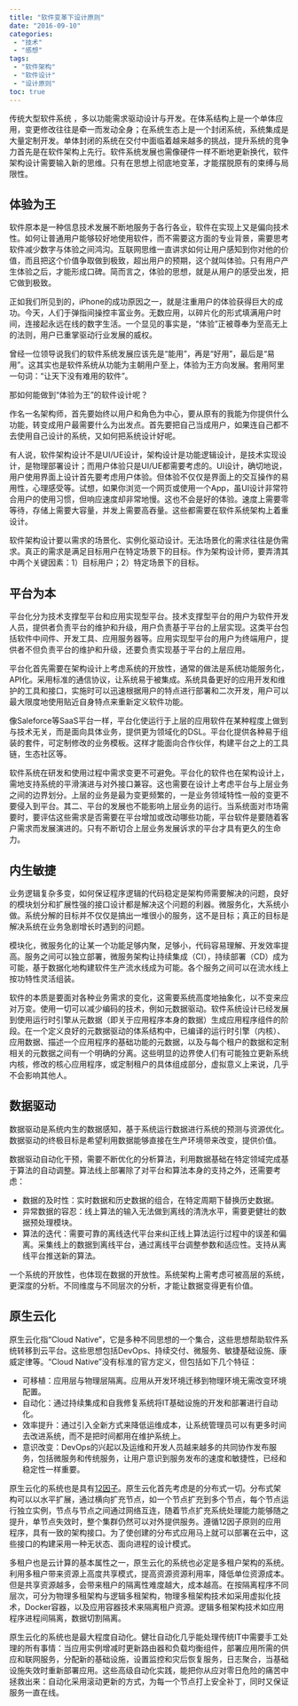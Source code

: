 ```yaml
---
title: "软件变革下设计原则"
date: "2016-09-10"
categories:
 - "技术"
 - "感想"
tags:
 - "软件架构"
 - "软件设计"
 - "设计原则"
toc: true
---
```


传统大型软件系统 ，多以功能需求驱动设计与开发。在体系结构上是一个单体应用，变更修改往往是牵一而发动全身；在系统生态上是一个封闭系统，系统集成是大量定制开发。单体封闭的系统在交付中面临着越来越多的挑战，提升系统的竞争力首先是在软件架构上先行。软件系统发展也需像硬件一样不断地更新换代，软件架构设计需要输入新的思维。只有在思想上彻底地变革，才能摆脱原有的束缚与局限性。

## 体验为王

软件原本是一种信息技术发展不断地服务于各行各业，软件在实现上又是偏向技术性。如何让普通用户能够较好地使用软件，而不需要这方面的专业背景，需要思考软件减少数字与体验之间鸿沟。互联网思维一直讲求如何让用户感知到你对他的价值，而且把这个价值争取做到极致，超出用户的预期，这个就叫体验。只有用户产生体验之后，才能形成口碑。简而言之，体验的思想，就是从用户的感受出发，把它做到极致。
<!--more-->

正如我们所见到的，iPhone的成功原因之一，就是注重用户的体验获得巨大的成功。今天，人们于弹指间操控丰富业务。无数应用，以碎片化的形式填满用户时间，连接起永远在线的数字生活。一个显见的事实是，“体验”正被尊奉为至高无上的法则，用户已重掌驱动行业发展的威权。

曾经一位领导说我们的软件系统发展应该先是“能用”，再是“好用”，最后是“易用”。这其实也是软件系统从功能为主朝用户至上，体验为王方向发展。套用阿里一句词：“让天下没有难用的软件”。

那如何能做到“体验为王”的软件设计呢？

作名一名架构师，首先要始终以用户和角色为中心，要从原有的我能为你提供什么功能，转变成用户最需要什么为出发点。首先要把自己当成用户，如果连自己都不去使用自己设计的系统，又如何把系统设计好呢。

有人说，软件架构设计不是UI/UE设计，架构设计是功能逻辑设计，是技术实现设计，是物理部署设计；而用户体验只是UI/UE都需要考虑的。UI设计，确切地说，用户使用界面上设计首先要考虑用户体验。但体验不仅仅是界面上的交互操作的易用性，心理感受等。试想，如果你浏览一个网页或使用一个App，虽UI设计非常符合用户的使用习惯，但响应速度却非常地慢。这也不会是好的体验。速度上需要零等待，存储上需要大容量，并发上需要高吞量。这些都需要在软件系统架构上着重设计。

软件架构设计要以需求的场景化、实例化驱动设计。无法场景化的需求往往是伪需求。真正的需求是满足目标用户在特定场景下的目标。作为架构设计师，要弄清其中两个关键因素：1）目标用户；2）特定场景下的目标。

## 平台为本

平台化分为技术支撑型平台和应用实现型平台。技术支撑型平台的用户为软件开发人员，提供者负责平台的维护和升级，用户负责基于平台的上层实现。这类平台包括软件中间件、开发工具、应用服务器等。应用实现型平台的用户为终端用户，提供者不但负责平台的维护和升级，还要负责实现基于平台的上层应用。

平台化首先需要在架构设计上考虑系统的开放性，通常的做法是系统功能服务化，API化。采用标准的通信协议，让系统易于被集成。系统具备更好的应用开发和维护的工具和接口，实施时可以迅速根据用户的特点进行部署和二次开发，用户可以最大限度地使用贴近自身特点来重新定义软件功能。

像Saleforce等SaaS平台一样，平台化使运行于上层的应用软件在某种程度上做到与技术无关，而是面向具体业务，提供更为领域化的DSL。平台化提供各种易于组装的套件，可定制修改的业务模板。这样才能面向合作伙伴，构建平台之上的工具链，生态社区等。

 软件系统在研发和使用过程中需求变更不可避免。平台化的软件也在架构设计上，需地支持系统的平滑演进与对外接口兼容。这也需要在设计上考虑平台与上层业务之间的边界划分。上层的业务是最为变更频繁的，一是业务领域特性一般的变更不要侵入到平台。其二、平台的发展也不能影响上层业务的运行。当系统面对市场需要时，要评估这些需求是否需要在平台增加或改动哪些功能，平台软件是要随着客户需求而发展演进的。只有不断切合上层业务发展诉求的平台才具有更久的生命力。

## 内生敏捷

业务逻辑复杂多变，如何保证程序逻辑的代码稳定是架构师需要解决的问题，良好的模块划分和扩展性强的接口设计都是解决这个问题的利器。微服务化，大系统小做。系统分解的目标并不仅仅是搞出一堆很小的服务，这不是目标；真正的目标是解决系统在业务急剧增长时遇到的问题。

模块化，微服务化的让某一个功能足够内聚，足够小，代码容易理解、开发效率提高。服务之间可以独立部署，微服务架构让持续集成（CI），持续部署（CD）成为可能，基于数据化地构建软件生产流水线成为可能。各个服务之间可以在流水线上按功特性灵活组装。

软件的本质是要面对各种业务需求的变化，这需要系统高度地抽象化，以不变来应对万变。使用一切可以减少编码的技术，例如元数据驱动。软件系统设计已经发展到使用运行时引擎从元数据（即关于应用程序本身的数据）生成应用程序组件的阶段。在一个定义良好的元数据驱动的体系结构中，已编译的运行时引擎（内核）、应用数据、描述一个应用程序的基础功能的元数据，以及与每个租户的数据和定制相关的元数据之间有一个明确的分离。这些明显的边界使人们有可能独立更新系统内核，修改的核心应用程序，或定制租户的具体组成部分，虚拟意义上来说，几乎不会影响其他人。

## 数据驱动

数据驱动是系统内生的数据感知，基于系统运行数据进行系统的预测与资源优化。数据驱动的终极目标是希望利用数据能够直接在生产环境带来改变，提供价值。

数据驱动自动化干预，需要不断优化的分析算法，利用数据基础在特定领域完成基于算法的自动调整。算法线上部署除了对平台和算法本身的支持之外，还需要考虑：
 
 - 数据的及时性：实时数据和历史数据的组合，在特定周期下替换历史数据。
 - 异常数据的容忍：线上算法的输入无法做到离线的清洗水平，需要更健壮的数据预处理模块。
 - 算法的迭代：需要可靠的离线迭代平台来纠正线上算法运行过程中的误差和偏离。采集线上的数据到离线平台，通过离线平台调整参数和适应性。支持从离线平台推送新的算法。

一个系统的开放性，也体现在数据的开放性。系统架构上需考虑可被高层的系统，更深度的分析。不同维度与不同层次的分析，才能让数据变得更有价值。

## 原生云化

原生云化指“Cloud Native”，它是多种不同思想的一个集合，这些思想帮助软件系统转移到云平台。这些思想包括DevOps、持续交付、微服务、敏捷基础设施、康威定律等。“Cloud Native”没有标准的官方定义，但包括如下几个特征：
 
 - 可移植：应用层与物理层隔离。应用从开发环境迁移到物理环境无需改变环境配置。
 - 自动化：通过持续集成和自我修复系统将IT基础设施的开发和部署进行自动化。
 - 效率提升：通过引入全新方式来降低运维成本，让系统管理员可以有更多时间去改进系统，而不是把时间都用在维护系统上。
 - 意识改变：DevOps的兴起以及运维和开发人员越来越多的共同协作发布服务，包括微服务和传统服务，让用户意识到服务发布的速度和敏捷性，已经和稳定性一样重要。

原生云化的系统也是具有[12因子](https://12factor.net/)。原生云化首先考虑是的分布式一切。分布式架构可以以水平扩展，通过横向扩充节点，如一个节点扩充到多个节点，每个节点运行独立实例，节点与节点之间通过网络互连，随着节点扩充系统处理能力能够随之提升，单节点失效时，整个集群仍然可以对外提供服务。遵循12因子原则的应用程序，具有一致的架构接口。为了使创建的分布式应用马上就可以部署在云中，这些接口的构建采用一种无状态、面向进程的设计模式。

多租户也是云计算的基本属性之一，原生云化的系统也必定是多租户架构的系统。利用多租户带来资源上高度共享模式，提高资源资源利用率，降低单位资源成本。但是共享资源越多，会带来租户的隔离性难度越大，成本越高。在按隔离程序不同层次，可分为物理多租架构与逻辑多租架构，物理多租架构技术如采用虚拟化技术，Docker容器，以及应用容器技术来隔离租户资源。逻辑多租架构技术如应用程序进程间隔离，数据切割隔离。

原生云化的系统也是最大程度自动化。健壮自动化几乎能处理传统IT中需要手工处理的所有事情：当应用实例增减时更新路由器和负载均衡组件，部署应用所需的供应和联网服务，分配新的基础设施，设置监控和灾后恢复服务，日志聚合，当基础设施失效时重新部署应用。这些高级自动化实践，能把你从应对零日危险的痛苦中拯救出来：自动化采用滚动更新的方式，为每一个节点打上安全补丁，同时又保证服务一直在线。
